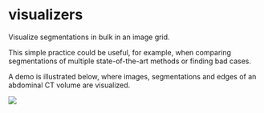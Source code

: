 # visualizers
Visualize segmentations in bulk in an image grid. 

This simple practice could be useful, for example, when comparing segmentations of multiple state-of-the-art methods or finding bad cases.

A demo is illustrated below, where images, segmentations and edges of an abdominal CT volume are visualized.

![](https://github.com/jeff7021/visualizers/blob/main/demo/abdominal_ct.jpg)
